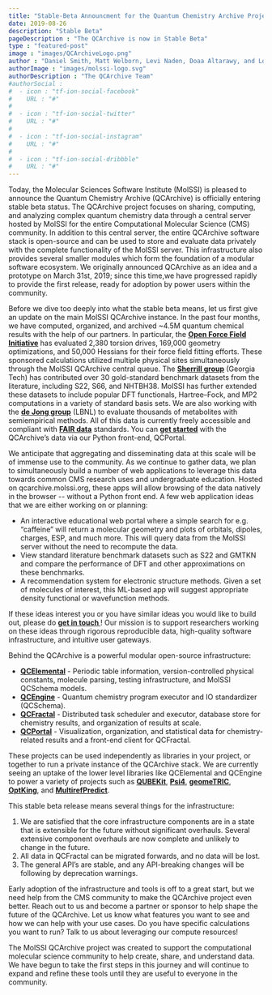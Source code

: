 ```yaml
---
title: "Stable-Beta Announcment for the Quantum Chemistry Archive Project"
date: 2019-08-26
description: "Stable Beta"
pageDescription : "The QCArchive is now in Stable Beta"
type : "featured-post"
image : "images/QCArchiveLogo.png"
author : "Daniel Smith, Matt Welborn, Levi Naden, Doaa Altarawy, and Lori Burns"
authorImage : "images/molssi-logo.svg"
authorDescription : "The QCArchive Team"
#authorSocial : 
#  - icon : "tf-ion-social-facebook"
#    URL : "#"
#    
#  - icon : "tf-ion-social-twitter"
#    URL : "#"
#    
#  - icon : "tf-ion-social-instagram"
#    URL : "#"
#    
#  - icon : "tf-ion-social-dribbble"
#    URL : "#"
---
```


Today, the Molecular Sciences Software Institute (MolSSI) is pleased to announce the Quantum Chemistry Archive 
(QCArchive) is officially entering stable beta status. The QCArchive project focuses on sharing, computing, and 
analyzing complex quantum chemistry data through a central server hosted by MolSSI for the entire Computational 
Molecular Science (CMS) community. In addition to this central server, the entire QCArchive software stack is 
open-source and can be used to store and evaluate data privately with the complete functionality of the MolSSI server. 
This infrastructure also provides several smaller modules which form the foundation of a modular software ecosystem. 
We originally announced QCArchive as an idea and a prototype on March 31st, 2019; since this time,we have progressed 
rapidly to provide the first release, ready for adoption by power users within the community.

Before we dive too deeply into what the stable beta means, let us first give an update on the main MolSSI QCArchive 
instance. In the past four months, we have computed, organized, and archived ~4.5M quantum chemical results with the 
help of our partners. In particular, the **[Open Force Field Initiative](https://openforcefield.org/)** has evaluated 
2,380 torsion drives, 169,000 geometry optimizations, and 50,000 Hessians for their force field fitting efforts. 
These sponsored calculations utilized multiple physical sites simultaneously through the MolSSI QCArchive central 
queue. The **[Sherrill group](http://vergil.chemistry.gatech.edu/)** (Georgia Tech) has contributed over 30 
gold-standard benchmark datasets from the literature, including S22, S66, and NHTBH38. MolSSI has further extended 
these datasets to include popular DFT functionals, Hartree–Fock, and MP2 computations in a variety of standard basis 
sets. We are also working with the 
**[de Jong group](https://crd.lbl.gov/departments/computational-science/ccmc/staff/staff-members/bert-de-jong/)**
(LBNL) to evaluate thousands of metabolites with semiempirical methods. All of this data is currently freely 
accessible and compliant with **[FAIR data](https://www.go-fair.org/fair-principles/)** standards. You can 
**[get started](https://qcarchive.molssi.org/examples/)** with the QCArchive’s data via our Python front-end, QCPortal.

We anticipate that aggregating and disseminating data at this scale will be of immense use to the community. 
As we continue to gather data, we plan to simultaneously build a number of web applications to leverage this data 
towards common CMS research uses and undergraduate education. Hosted on qcarchive.molssi.org, these apps will allow 
browsing of the data natively in the browser -- without a Python front end. A few web application ideas that we are 
either working on or planning:

* An interactive educational web portal where a simple search for e.g. “caffeine” will return a molecular geometry and 
  plots of orbitals, dipoles, charges, ESP, and much more. This will query data from the MolSSI server without the need 
  to recompute the data.
* View standard literature benchmark datasets such as S22 and GMTKN and compare the performance of DFT and other 
  approximations on these benchmarks.
* A recommendation system for electronic structure methods. Given a set of molecules of interest, this ML-based app 
  will suggest appropriate density functional or wavefunction methods. 
  
If these ideas interest you or you have similar ideas you would like to build out, please do 
**[get in touch ](mailto:qcarchive@molssi.org)**! Our mission is to support researchers working on these ideas through 
rigorous reproducible data, high-quality software infrastructure, and intuitive user gateways.

Behind the QCArchive is a powerful modular open-source infrastructure:

* **[QCElemental](http://docs.qcarchive.molssi.org/projects/qcelemental)** - Periodic table information, 
  version-controlled physical constants, molecule parsing, testing infrastructure, and MolSSI QCSchema models.
* **[QCEngine](http://docs.qcarchive.molssi.org/projects/qcengine)** - Quantum chemistry program executor and IO 
  standardizer (QCSchema).
* **[QCFractal](http://docs.qcarchive.molssi.org/projects/qcfractal)** - Distributed task scheduler and executor, 
  database store for chemistry results, and organization of results at scale.
* **[QCPortal](http://docs.qcarchive.molssi.org/projects/qcportal)** - Visualization, organization, and statistical 
  data for chemistry-related results and a front-end client for QCFractal.
  
These projects can be used independently as libraries in your project, or together to run a private instance of the 
QCArchive stack. We are currently seeing an uptake of the lower level libraries like QCElemental and QCEngine to power 
a variety of projects such as **[QUBEKit](https://github.com/cole-group/QUBEKit)**, 
**[Psi4](https://github.com/psi4/psi4)**, **[geomeTRIC](https://github.com/leeping/geomeTRIC)**, 
**[OptKing](https://github.com/psi-rking/optking)**, and 
**[MultirefPredict](https://github.com/hjkgrp/MultirefPredict)**.

This stable beta release means several things for the infrastructure:

1. We are satisfied that the core infrastructure components are in a state that is extensible for the future without 
   significant overhauls. Several extensive component overhauls are now complete and unlikely to change in the future.
2. All data in QCFractal can be migrated forwards, and no data will be lost.
3. The general API’s are stable, and any API-breaking changes will be following by deprecation warnings.

Early adoption of the infrastructure and tools is off to a great start, but we need help from the CMS community to 
make the QCArchive project even better. Reach out to us and become a partner or sponsor to help shape the future of 
the QCArchive. Let us know what features you want to see and how we can help with your use cases. Do you have specific 
calculations you want to run? Talk to us about leveraging our compute resources! 

The MolSSI QCArchive project was created to support the computational molecular science community to help create, 
share, and understand data. We have begun to take the first steps in this journey and will continue to expand and 
refine these tools until they are useful to everyone in the community.